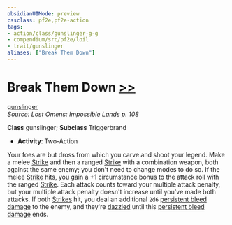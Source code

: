 ```yaml
---
obsidianUIMode: preview
cssclass: pf2e,pf2e-action
tags:
- action/class/gunslinger-g-g
- compendium/src/pf2e/loil
- trait/gunslinger
aliases: ["Break Them Down"]
---
```

# Break Them Down [>>](/rules/core-rulebook/chapter-9-playing-the-game.md#Actions "Two-Action")
[gunslinger](/rules/traits/gunslinger-g-g.md)  
*Source: Lost Omens: Impossible Lands p. 108*  

**Class** gunslinger; **Subclass** Triggerbrand
- **Activity**: Two-Action

Your foes are but dross from which you carve and shoot your legend. Make a melee [Strike](/rules/actions/strike.md) and then a ranged [Strike](/rules/actions/strike.md) with a combination weapon, both against the same enemy; you don't need to change modes to do so. If the melee [Strike](/rules/actions/strike.md) hits, you gain a +1 circumstance bonus to the attack roll with the ranged [Strike](/rules/actions/strike.md). Each attack counts toward your multiple attack penalty, but your multiple attack penalty doesn't increase until you've made both attacks. If both [Strikes](/rules/actions/strike.md) hit, you deal an additional `2d6` [persistent bleed damage](/rules/conditions.md#Persistent%20Damage) to the enemy, and they're [dazzled](/rules/conditions.md#Dazzled) until this [persistent bleed damage](/rules/conditions.md#Persistent%20Damage) ends.